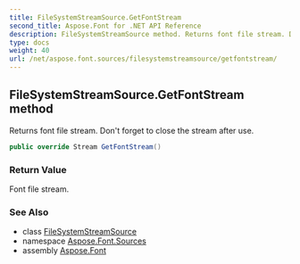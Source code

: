 ```yaml
---
title: FileSystemStreamSource.GetFontStream
second_title: Aspose.Font for .NET API Reference
description: FileSystemStreamSource method. Returns font file stream. Dont forget to close the stream after use
type: docs
weight: 40
url: /net/aspose.font.sources/filesystemstreamsource/getfontstream/
---
```

## FileSystemStreamSource.GetFontStream method

Returns font file stream. Don't forget to close the stream after use.

```csharp
public override Stream GetFontStream()
```

### Return Value

Font file stream.

### See Also

* class [FileSystemStreamSource](../)
* namespace [Aspose.Font.Sources](../../filesystemstreamsource/)
* assembly [Aspose.Font](../../../)


